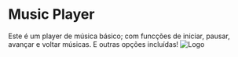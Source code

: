 
# Music Player

Este é um player de música básico; com funcções de iniciar,
pausar, avançar e voltar músicas.
E outras opções incluídas!
![Logo](https://github.com/GuiOliver27/music-player/issues/1#issue-1292500964)
